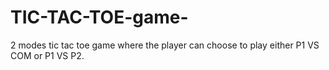 # TIC-TAC-TOE-game-
2 modes tic tac toe game where the player can choose to play either P1 VS COM or P1 VS P2.
